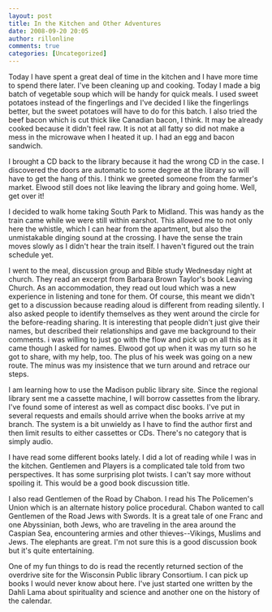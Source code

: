 ```yaml
---
layout: post
title: In the Kitchen and Other Adventures
date: 2008-09-20 20:05
author: rillonline
comments: true
categories: [Uncategorized]
---
```

Today I have spent a great deal of time in the kitchen and I have more time to spend there later. I've been cleaning up and cooking. Today I made a big batch of vegetable soup which will be handy for quick meals. I used sweet potatoes instead of the fingerlings and I've decided I like the fingerlings better, but the sweet potatoes will have to do for this batch. I also tried the beef bacon which is cut thick like Canadian bacon, I think. It may be already cooked because it didn't feel raw. It is not at all fatty so did not make a mess in the microwave when I heated it up. I had an egg and bacon sandwich.

I brought a CD back to the library because it had the wrong CD in the case. I discovered the doors are automatic to some degree at the library so will have to get the hang of this. I think we greeted someone from the farmer's market. Elwood still does not like leaving the library and going home. Well, get over it!

I decided to walk home taking South Park to Midland. This was handy as the train came while we were still within earshot. This allowed me to not only here the whistle, which I can hear from the apartment, but also the unmistakable dinging sound at the crossing. I have the sense the train moves slowly as I didn't hear the train itself. I haven't figured out the train schedule yet.

I went to the meal, discussion group and Bible study Wednesday night at church. They read an excerpt from Barbara Brown Taylor's book Leaving Church. As an accommodation, they read out loud which was a new experience in listening and tone for them. Of course, this meant we didn't get to a discussion because reading aloud is different from reading silently. I also asked people to identify themselves as they went around the circle for the before-reading sharing. It is interesting that people didn't just give their names, but described their relationships and gave me background to their comments. i was willing to just go with the flow and pick up on all this as it came though I asked for names. Elwood got up when it was my turn so he got to share, with my help, too. The plus of his week was going on a new route. The minus was my insistence that we turn around and retrace our steps.

I am learning how to use the Madison public library site. Since the regional library sent me a cassette machine, I will borrow cassettes from the library. I've found some of interest as well as compact disc books. I've put in several requests and emails should arrive when the books arrive at my branch. The system is a bit unwieldy as I have to find the author first and then limit results to either cassettes or CDs. There's no category that is simply audio. 

I have read some different books lately. I did a lot of reading while I was in the kitchen. Gentlemen and Players is a complicated tale told from two perspectives. It has some surprising plot twists. I can't say more without spoiling it. This would be a good book discussion title. 

I also read Gentlemen of the Road by Chabon. I read his The Policemen's Union which is an alternate history police procedural. Chabon wanted to call Gentlemen of the Road Jews with Swords. It is a great tale of one Franc and one Abyssinian, both Jews, who are traveling in the area around the Caspian Sea, encountering armies and other thieves--Vikings, Muslims and Jews. The elephants are great. I'm not sure this is a good discussion book but it's quite entertaining.

One of my fun things to do is read the recently returned section of the overdrive site for the Wisconsin Public library Consortium. I can pick up books I would never know about here. I've just started one written by the Dahli Lama about spirituality and science and another one on the history of the calendar.
